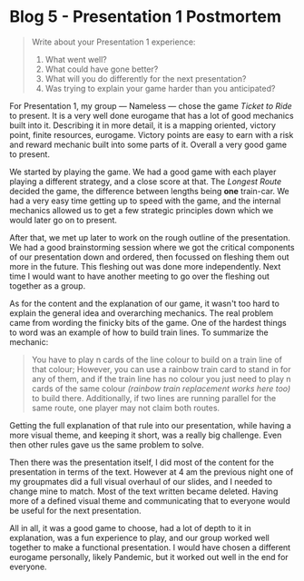 # Blog 5 - Presentation 1 Postmortem

> Write about your Presentation 1 experience:
> 
> 1. What went well?
> 2. What could have gone better?
> 3. What will you do differently for the next presentation?
> 4. Was trying to explain your game harder than you anticipated?

For Presentation 1, my group &mdash; Nameless &mdash; chose the game *Ticket to Ride* to present. It is a very well done eurogame that has a lot of good mechanics built into it. Describing it in more detail, it is a mapping oriented, victory point, finite resources, eurogame. Victory points are easy to earn with a risk and reward mechanic built into some parts of it. Overall a very good game to present.

We started by playing the game. We had a good game with each player playing a different strategy, and a close score at that. The *Longest Route* decided the game, the difference between lengths being **one** train-car. We had a very easy time getting up to speed with the game, and the internal mechanics allowed us to get a few strategic principles down which we would later go on to present.

After that, we met up later to work on the rough outline of the presentation. We had a good brainstorming session where we got the critical components of our presentation down and ordered, then focussed on fleshing them out more in the future. This fleshing out was done more independently. Next time I would want to have another meeting to go over the fleshing out together as a group. 

As for the content and the explanation of our game, it wasn't too hard to explain the general idea and overarching mechanics. The real problem came from wording the finicky bits of the game. One of the hardest things to word was an example of how to build train lines. To summarize the mechanic:

> You have to play n cards of the line colour to build on a train line of that colour; However, you can use a rainbow train card to stand in for any of them, and if the train line has no colour you just need to play n cards of the same colour *(rainbow train replacement works here too)* to build there. Additionally, if two lines are running parallel for the same route, one player may not claim both routes.

Getting the full explanation of that rule into our presentation, while having a more visual theme, and keeping it short, was a really big challenge. Even then other rules gave us the same problem to solve.

Then there was the presentation itself, I did most of the content for the presentation in terms of the text. However at 4 am the previous night one of my groupmates did a full visual overhaul of our slides, and I needed to change mine to match. Most of the text written became deleted. Having more of a defined visual theme and communicating that to everyone would be useful for the next presentation.

All in all, it was a good game to choose, had a lot of depth to it in explanation, was a fun experience to play, and our group worked well together to make a functional presentation. I would have chosen a different eurogame personally, likely Pandemic, but it worked out well in the end for everyone.